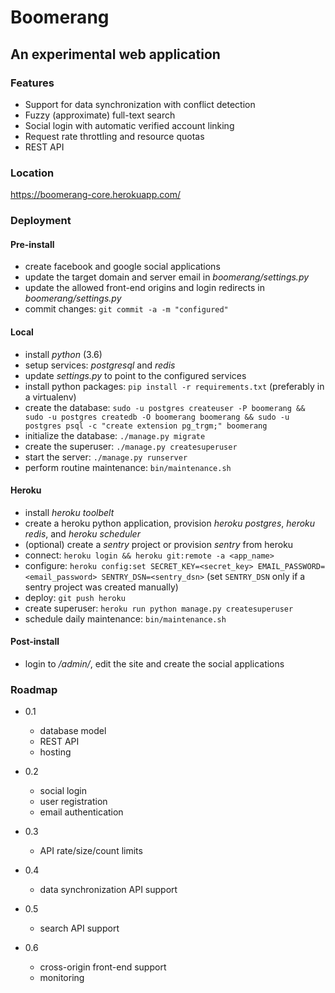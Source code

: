 Boomerang
=========

An experimental web application
-------------------------------


### Features
* Support for data synchronization with conflict detection
* Fuzzy (approximate) full-text search
* Social login with automatic verified account linking
* Request rate throttling and resource quotas
* REST API


### Location

https://boomerang-core.herokuapp.com/


### Deployment

#### Pre-install
* create facebook and google social applications
* update the target domain and server email in *boomerang/settings.py*
* update the allowed front-end origins and login redirects in *boomerang/settings.py*
* commit changes: `git commit -a -m "configured"`

#### Local
* install *python* (3.6)
* setup services: *postgresql* and *redis*
* update *settings.py* to point to the configured services
* install python packages: `pip install -r requirements.txt` (preferably in a virtualenv)
* create the database: `sudo -u postgres createuser -P boomerang && sudo -u postgres createdb -O boomerang boomerang && sudo -u postgres psql -c "create extension pg_trgm;" boomerang`
* initialize the database: `./manage.py migrate`
* create the superuser: `./manage.py createsuperuser`
* start the server: `./manage.py runserver`
* perform routine maintenance: `bin/maintenance.sh`

#### Heroku
* install *heroku toolbelt*
* create a heroku python application, provision *heroku postgres*, *heroku redis*, and *heroku scheduler*
* (optional) create a *sentry* project or provision *sentry* from heroku
* connect: `heroku login && heroku git:remote -a <app_name>`
* configure: `heroku config:set SECRET_KEY=<secret_key> EMAIL_PASSWORD=<email_password> SENTRY_DSN=<sentry_dsn>` (set `SENTRY_DSN` only if a sentry project was created manually)
* deploy: `git push heroku`
* create superuser: `heroku run python manage.py createsuperuser`
* schedule daily maintenance: `bin/maintenance.sh`

#### Post-install
* login to */admin/*, edit the site and create the social applications


### Roadmap

* 0.1
    - database model
    - REST API
    - hosting

* 0.2
    - social login
    - user registration
    - email authentication

* 0.3
    - API rate/size/count limits

* 0.4
    - data synchronization API support

* 0.5
    - search API support

* 0.6
    - cross-origin front-end support
    - monitoring
